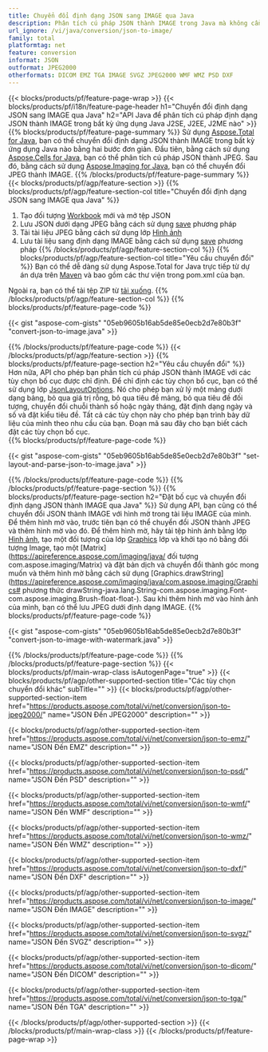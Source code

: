 ```yaml
---
title: Chuyển đổi định dạng JSON sang IMAGE qua Java
description: Phân tích cú pháp JSON thành IMAGE trong Java mà không cần sử dụng Microsoft PowerPoint
url_ignore: /vi/java/conversion/json-to-image/
family: total
platformtag: net
feature: conversion
informat: JSON
outformat: JPEG2000
otherformats: DICOM EMZ TGA IMAGE SVGZ JPEG2000 WMF WMZ PSD DXF
---
```

{{< blocks/products/pf/feature-page-wrap >}}
{{< blocks/products/pf/i18n/feature-page-header h1="Chuyển đổi định dạng JSON sang IMAGE qua Java" h2="API Java để phân tích cú pháp định dạng JSON thành IMAGE trong bất kỳ ứng dụng Java J2SE, J2EE, J2ME nào" >}}
{{% blocks/products/pf/feature-page-summary %}}
Sử dụng [Aspose.Total for Java](https://products.aspose.com/total/java/), bạn có thể chuyển đổi định dạng JSON thành IMAGE trong bất kỳ ứng dụng Java nào bằng hai bước đơn giản. Đầu tiên, bằng cách sử dụng [Aspose.Cells for Java](https://products.aspose.com/cells/java/), bạn có thể phân tích cú pháp JSON thành JPEG. Sau đó, bằng cách sử dụng [Aspose.Imaging for Java](https://products.aspose.com/imaging/java/), bạn có thể chuyển đổi JPEG thành IMAGE.
{{% /blocks/products/pf/feature-page-summary  %}}
{{< blocks/products/pf/agp/feature-section >}}
{{% blocks/products/pf/agp/feature-section-col title="Chuyển đổi định dạng JSON sang IMAGE qua Java" %}}
1. Tạo đối tượng [Workbook](https://apireference.aspose.com/cells/java/com.aspose.cells/Workbook) mới và mở tệp JSON
2. Lưu JSON dưới dạng JPEG bằng cách sử dụng [save](https://apireference.aspose.com/cells/java/com.aspose.cells/workbook#save(java.lang.String,%20com.aspose.cells.SaveOptions) ) phương pháp
3. Tải tài liệu JPEG bằng cách sử dụng lớp [Hình ảnh](https://apireference.aspose.com/imaging/java/com.aspose.imaging/Image)
4. Lưu tài liệu sang định dạng IMAGE bằng cách sử dụng [save](https://apireference.aspose.com/imaging/java/com.aspose.imaging/Image#save-java.lang.String-com.aspose.imaging.ImageOptionsBase-) phương pháp
{{% /blocks/products/pf/agp/feature-section-col %}}
{{% blocks/products/pf/agp/feature-section-col title="Yêu cầu chuyển đổi" %}}
Bạn có thể dễ dàng sử dụng Aspose.Total for Java trực tiếp từ dự án dựa trên [Maven](https://repository.aspose.com/webapp/#/artifacts/browse/tree/General/repo/com/aspose/aspose-total) và bao gồm các thư viện trong pom.xml của bạn.

Ngoài ra, bạn có thể tải tệp ZIP từ [tải xuống](https://downloads.aspose.com/total/java).
{{% /blocks/products/pf/agp/feature-section-col %}}
{{% blocks/products/pf/feature-page-code %}}

{{< gist "aspose-com-gists" "05eb9605b16ab5de85e0ecb2d7e80b3f" "convert-json-to-image.java" >}}


{{% /blocks/products/pf/feature-page-code %}}
{{< /blocks/products/pf/agp/feature-section >}}
{{% blocks/products/pf/feature-page-section  h2="Yêu cầu chuyển đổi" %}}
Hơn nữa, API cho phép bạn phân tích cú pháp JSON thành IMAGE với các tùy chọn bố cục được chỉ định. Để chỉ định các tùy chọn bố cục, bạn có thể sử dụng lớp [JsonLayoutOptions](https://apireference.aspose.com/cells/java/com.aspose.cells/jsonlayoutoptions). Nó cho phép bạn xử lý một mảng dưới dạng bảng, bỏ qua giá trị rỗng, bỏ qua tiêu đề mảng, bỏ qua tiêu đề đối tượng, chuyển đổi chuỗi thành số hoặc ngày tháng, đặt định dạng ngày và số và đặt kiểu tiêu đề. Tất cả các tùy chọn này cho phép bạn trình bày dữ liệu của mình theo nhu cầu của bạn. Đoạn mã sau đây cho bạn biết cách đặt các tùy chọn bố cục.  
{{% blocks/products/pf/feature-page-code %}}

{{< gist "aspose-com-gists" "05eb9605b16ab5de85e0ecb2d7e80b3f" "set-layout-and-parse-json-to-image.java" >}}

{{% /blocks/products/pf/feature-page-code  %}}
{{% /blocks/products/pf/feature-page-section %}}
{{% blocks/products/pf/feature-page-section  h2="Đặt bố cục và chuyển đổi định dạng JSON thành IMAGE qua Java" %}}
Sử dụng API, bạn cũng có thể chuyển đổi JSON thành IMAGE với hình mờ trong tài liệu IMAGE của mình. Để thêm hình mờ vào, trước tiên bạn có thể chuyển đổi JSON thành JPEG và thêm hình mờ vào đó. Để thêm hình mờ, hãy tải tệp hình ảnh bằng lớp [Hình ảnh](https://apireference.aspose.com/imaging/java/com.aspose.imaging/Image), tạo một đối tượng của lớp [Graphics](https://apireference.aspose.com/imaging/java/com.aspose.imaging/Graphics) lớp và khởi tạo nó bằng đối tượng Image, tạo một [Matrix](https://apireference.aspose.com/imaging/java/ đối tượng com.aspose.imaging/Matrix) và đặt bản dịch và chuyển đổi thành góc mong muốn và thêm hình mờ bằng cách sử dụng [Graphics.drawString](https://apireference.aspose.com/imaging/java/com.aspose.imaging/Graphics# phương thức drawString-java.lang.String-com.aspose.imaging.Font-com.aspose.imaging.Brush-float-float-). Sau khi thêm hình mờ vào hình ảnh của mình, bạn có thể lưu JPEG dưới định dạng IMAGE. 
{{% blocks/products/pf/feature-page-code %}}

{{< gist "aspose-com-gists" "05eb9605b16ab5de85e0ecb2d7e80b3f" "convert-json-to-image-with-watermark.java" >}}

{{% /blocks/products/pf/feature-page-code  %}}
{{% /blocks/products/pf/feature-page-section %}}
{{< blocks/products/pf/main-wrap-class isAutogenPage="true" >}}
{{< blocks/products/pf/agp/other-supported-section title="Các tùy chọn chuyển đổi khác" subTitle="" >}}
{{< blocks/products/pf/agp/other-supported-section-item href="https://products.aspose.com/total/vi/net/conversion/json-to-jpeg2000/" name="JSON Đến JPEG2000" description="" >}}

{{< blocks/products/pf/agp/other-supported-section-item href="https://products.aspose.com/total/vi/net/conversion/json-to-emz/" name="JSON Đến EMZ" description="" >}}

{{< blocks/products/pf/agp/other-supported-section-item href="https://products.aspose.com/total/vi/net/conversion/json-to-psd/" name="JSON Đến PSD" description="" >}}

{{< blocks/products/pf/agp/other-supported-section-item href="https://products.aspose.com/total/vi/net/conversion/json-to-wmf/" name="JSON Đến WMF" description="" >}}

{{< blocks/products/pf/agp/other-supported-section-item href="https://products.aspose.com/total/vi/net/conversion/json-to-wmz/" name="JSON Đến WMZ" description="" >}}

{{< blocks/products/pf/agp/other-supported-section-item href="https://products.aspose.com/total/vi/net/conversion/json-to-dxf/" name="JSON Đến DXF" description="" >}}

{{< blocks/products/pf/agp/other-supported-section-item href="https://products.aspose.com/total/vi/net/conversion/json-to-image/" name="JSON Đến IMAGE" description="" >}}

{{< blocks/products/pf/agp/other-supported-section-item href="https://products.aspose.com/total/vi/net/conversion/json-to-svgz/" name="JSON Đến SVGZ" description="" >}}

{{< blocks/products/pf/agp/other-supported-section-item href="https://products.aspose.com/total/vi/net/conversion/json-to-dicom/" name="JSON Đến DICOM" description="" >}}

{{< blocks/products/pf/agp/other-supported-section-item href="https://products.aspose.com/total/vi/net/conversion/json-to-tga/" name="JSON Đến TGA" description="" >}}


{{< /blocks/products/pf/agp/other-supported-section >}}
{{< /blocks/products/pf/main-wrap-class >}}
{{< /blocks/products/pf/feature-page-wrap >}}